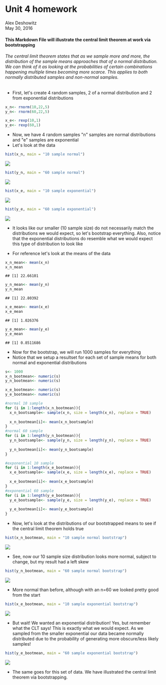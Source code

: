 # Unit 4 homework
Alex Deshowitz  
May 30, 2016  
#### This Markdown File will illustrate the central limit theorem at work via bootstrapping

###### The central limit theorem states that as we sample more and more, the distribution of the sample means approaches that of a normal distribution.  We can think of it as looking at the probabilities of certain combinations happening multiple times becoming more scarce.  This applies to both normally distributed samples and non-normal samples.

* First, let's create 4 random samples, 2 of a normal distribution and 2 from exponential distributions


```r
x_n<- rnorm(10,22,5)
y_n<- rnorm(60,22,5)

x_e<- rexp(10,1)
y_e<- rexp(60,1)
```

* Now, we have 4 random samples "n" samples are normal distributions and "e" samples are exponential
* Let's look at the data


```r
hist(x_n, main = "10 sample normal")
```

![](ADeshowitz_DDS_Homework4_files/figure-html/unnamed-chunk-2-1.png)<!-- -->

```r
hist(y_n, main = "60 sample normal")
```

![](ADeshowitz_DDS_Homework4_files/figure-html/unnamed-chunk-2-2.png)<!-- -->

```r
hist(x_e, main = "10 sample exponential")
```

![](ADeshowitz_DDS_Homework4_files/figure-html/unnamed-chunk-2-3.png)<!-- -->

```r
hist(y_e, main = "60 sample exponential")
```

![](ADeshowitz_DDS_Homework4_files/figure-html/unnamed-chunk-2-4.png)<!-- -->

* It looks like our smaller (10 sample size) do not necessarily match the distributions we would expect, so let's bootstrap everything.  Also, notice that the exponential distributions do resemble what we would expect this type of distribution to look like

* For reference let's look at the means of the data



```r
x_n_mean<- mean(x_n)
x_n_mean
```

```
## [1] 22.66101
```

```r
y_n_mean<- mean(y_n)
y_n_mean
```

```
## [1] 22.80392
```

```r
x_e_mean<- mean(x_e)
x_e_mean
```

```
## [1] 1.026376
```

```r
y_e_mean<- mean(y_e)
y_e_mean
```

```
## [1] 0.8511686
```

* Now for the bootstrap, we will run 1000 samples for everything
* Notice that we setup a resultset for each set of sample means for both normal and exponential distributions

```r
s<- 1000
x_n_bootmean<- numeric(s)
y_n_bootmean<- numeric(s)

x_e_bootmean<- numeric(s)
y_e_bootmean<- numeric(s)

#normal 10 sample
for (i in 1:length(x_n_bootmean)){
  x_n_bootsample<- sample(x_n, size = length(x_n), replace = TRUE)
  
  x_n_bootmean[i]<- mean(x_n_bootsample)
}
#normal 60 sample
for (i in 1:length(y_n_bootmean)){
  y_n_bootsample<- sample(y_n, size = length(y_n), replace = TRUE)
  
  y_n_bootmean[i]<- mean(y_n_bootsample)
}

#exponential 10 sample
for (i in 1:length(x_e_bootmean)){
  x_e_bootsample<- sample(x_e, size = length(x_e), replace = TRUE)
  
  x_e_bootmean[i]<- mean(x_e_bootsample)
}
#exponential 60 sample
for (i in 1:length(y_e_bootmean)){
  y_e_bootsample<- sample(y_e, size = length(y_e), replace = TRUE)
  
  y_e_bootmean[i]<- mean(y_e_bootsample)
}
```

* Now, let's look at the distributions of our bootstrapped means to see if the central limit theorem holds true

```r
hist(x_n_bootmean, main = "10 sample normal bootstrap")
```

![](ADeshowitz_DDS_Homework4_files/figure-html/unnamed-chunk-5-1.png)<!-- -->

* See, now our 10 sample size distribution looks more normal, subject to change, but my result had a left skew


```r
hist(y_n_bootmean, main = "60 sample normal bootstrap")
```

![](ADeshowitz_DDS_Homework4_files/figure-html/unnamed-chunk-6-1.png)<!-- -->

* More normal than before, although with an n=60 we looked pretty good from the start


```r
hist(x_e_bootmean, main = "10 sample exponential bootstrap")
```

![](ADeshowitz_DDS_Homework4_files/figure-html/unnamed-chunk-7-1.png)<!-- -->

* But wait!  We wanted an exponential distribution!  Yes, but remember what the CLT says!  This is exactly what we would expect.  As we sampled from the smaller exponential our data became normally distributed due to the probability of generating more obscure/less likely samples!


```r
hist(y_e_bootmean, main = "60 sample exponential bootstrap")
```

![](ADeshowitz_DDS_Homework4_files/figure-html/unnamed-chunk-8-1.png)<!-- -->

* The same goes for this set of data.  We have illustrated the central limit theorem via bootstrapping.



